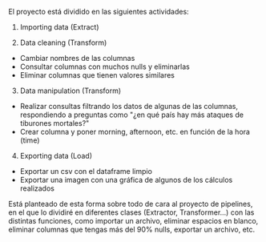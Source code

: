 El proyecto está dividido en las siguientes actividades:

1. Importing data (Extract)

2. Data cleaning (Transform)
- Cambiar nombres de las columnas
- Consultar columnas con muchos nulls y eliminarlas
- Eliminar columnas que tienen valores similares

3. Data manipulation (Transform)
- Realizar consultas filtrando los datos de algunas de las columnas, respondiendo a preguntas como "¿en qué país hay más ataques de tiburones mortales?"
- Crear columna y poner morning, afternoon, etc. en función de la hora (time)

4. Exporting data (Load)
- Exportar un csv con el dataframe limpio
- Exportar una imagen con una gráfica de algunos de los cálculos realizados

Está planteado de esta forma sobre todo de cara al proyecto de pipelines, en el que lo dividiré en diferentes clases (Extractor, Transformer...) con las distintas funciones, como importar un archivo, eliminar espacios en blanco, eliminar columnas que tengas más del 90% nulls, exportar un archivo, etc.